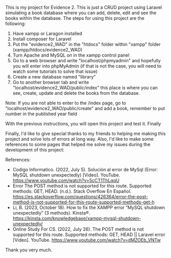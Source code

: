 This is my project for Evidence 2. This is just a CRUD project using Laravel simulating a book database where you can add, delete, edit and see the books within the database. The steps for using this project are the following:
1. Have xampp or Laragon installed
2. Install composer for Laravel
3. Put the "evidence2_WAD" in the "htdocs" folder within "xampp" folder (xampp/htdocs/evidence2_WAD)
4. Turn Apache and MySQL on in the xampp control panel
5. Go to a web browser and write "localhost/phpmyadmin" and hopefully you will enter into phpMyAdmin (if that is not the case, you will need to watch some tutorials to solve that issue)
6. Create a new database named "library"
7. Go to another browser tab and write "localhost/evidence2_WAD/public/index" this place is where you can see, create, update and delete the books from the database.

Note: If you are not able to enter to the /index page, go to "localhost/evidence2_WAD/public/create" and add a book, remember to put number in the published year field

With the previous instructions, you will open this project and test it. Finally

Finally, I'd like to give special thanks to my friends to helping me making this project and solve lots of errors at long way. Also, I'd like to make some references to some pages that helped me solve my issues during the development of this project:

References:
- Codigo Informatico. (2022, July 5). Solución al error de MySql (Error: MySQL shutdown unexpectedly) [Video]. YouTube. https://www.youtube.com/watch?v=5cCT1ThLqqU
- Error The POST method is not supported for this route. Supported methods: GET, HEAD. (n.d.). Stack Overflow En Español. https://es.stackoverflow.com/questions/426364/error-the-post-method-is-not-supported-for-this-route-supported-methods-get-h
- Li, B. (2023, October 18). How to fix the XAMPP error “MySQL shutdown unexpectedly” (3 methods). Kinsta®. https://kinsta.com/knowledgebase/xampp-mysql-shutdown-unexpectedly/
- Online Study For CS. (2022, July 26). The POST method is not supported for this route. Supported methods: GET, HEAD || Laravel error [Video]. YouTube. https://www.youtube.com/watch?v=dMZOEb_VNTw

Thank you very much.
